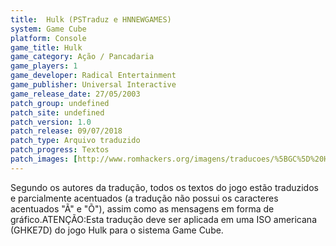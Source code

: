 ```yaml
---
title:  Hulk (PSTraduz e HNNEWGAMES)
system: Game Cube
platform: Console
game_title: Hulk
game_category: Ação / Pancadaria
game_players: 1
game_developer: Radical Entertainment
game_publisher: Universal Interactive
game_release_date: 27/05/2003
patch_group: undefined
patch_site: undefined
patch_version: 1.0
patch_release: 09/07/2018
patch_type: Arquivo traduzido
patch_progress: Textos
patch_images: [http://www.romhackers.org/imagens/traducoes/%5BGC%5D%20Hulk%20-%20PSTraduz%20e%20HNNEWGAMES%20-%201.jpg,http://www.romhackers.org/imagens/traducoes/%5BGC%5D%20Hulk%20-%20PSTraduz%20e%20HNNEWGAMES%20-%202.jpg,http://www.romhackers.org/imagens/traducoes/%5BGC%5D%20Hulk%20-%20PSTraduz%20e%20HNNEWGAMES%20-%203.jpg]
---
```

Segundo os autores da tradução, todos os textos do jogo estão traduzidos e parcialmente acentuados (a tradução não possui os caracteres acentuados "Ã" e "Õ"), assim como as mensagens em forma de gráfico.ATENÇÃO:Esta tradução deve ser aplicada em uma ISO americana (GHKE7D) do jogo Hulk para o sistema Game Cube.
